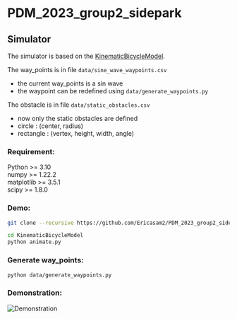 # PDM_2023_group2_sidepark
## Simulator
The simulator is based on the [KinematicBicycleModel](https://github.com/winstxnhdw/KinematicBicycleModel/tree/main).

The way_points is in file `data/sine_wave_waypoints.csv`
* the current way_points is a sin wave
* the waypoint can be redefined using `data/generate_waypoints.py`

The obstacle is in file `data/static_obstacles.csv`
* now only the static obstacles are defined
* circle : (center, radius)
* rectangle : (vertex, height, width, angle)

### Requirement: 
Python >= 3.10\
numpy >= 1.22.2\
matplotlib >= 3.5.1\
scipy >= 1.8.0

### Demo:
```bash
git clone --recursive https://github.com/Ericasam2/PDM_2023_group2_sidepark.git
```
```bash
cd KinematicBicycleModel
python animate.py
```

### Generate way_points:
```bash
python data/generate_waypoints.py
```

### Demonstration:
![Demonstration ]()


